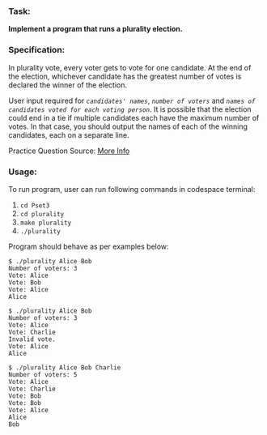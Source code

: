 ### Task:
**Implement a program that runs a plurality election.**

### Specification:
In plurality vote, every voter gets to vote for one candidate. 
At the end of the election, whichever candidate has the greatest number of votes is declared the winner of the election.

User input required for *`candidates' names`*, *`number of voters`* and *`names of candidates voted for each voting person`*.
It is possible that the election could end in a tie if multiple candidates each have the maximum number of votes. In that case, you should output the names of each of the winning candidates, each on a separate line.

Practice Question Source: [More Info](https://cs50.harvard.edu/x/2022/psets/3/plurality/)

### Usage:

To run program, user can run following commands in codespace terminal:

1. `cd Pset3`
2. `cd plurality`
3. `make plurality`
4. `./plurality`

Program should behave as per examples below:
```
$ ./plurality Alice Bob
Number of voters: 3
Vote: Alice
Vote: Bob
Vote: Alice
Alice
```
```
$ ./plurality Alice Bob
Number of voters: 3
Vote: Alice
Vote: Charlie
Invalid vote.
Vote: Alice
Alice
```
```
$ ./plurality Alice Bob Charlie
Number of voters: 5
Vote: Alice
Vote: Charlie
Vote: Bob
Vote: Bob
Vote: Alice
Alice
Bob
```
